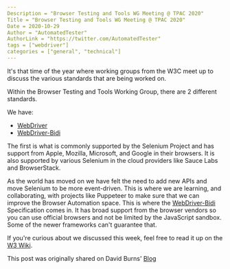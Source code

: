 ```yaml
---
Description = "Browser Testing and Tools WG Meeting @ TPAC 2020"
Title = "Browser Testing and Tools WG Meeting @ TPAC 2020"
Date = 2020-10-29
Author = "AutomatedTester"
AuthorLink = "https://twitter.com/AutomatedTester"
tags = ["webdriver"]
categories = ["general", "technical"]
---
```


It's that time of the year where working groups from the W3C meet up to discuss the various standards that
are being worked on.

Within the Browser Testing and Tools Working Group, there are 2 different standards.

We have:

* [WebDriver](https://w3c.github.io/webdriver/)
* [WebDriver-Bidi](https://w3c.github.io/webdriver-bidi)

The first is what is commonly supported by the Selenium Project and has support from Apple, Mozilla, Microsoft, and Google in their browsers. It is also supported by various Selenium in the cloud providers like Sauce Labs and BrowserStack.

As the world has moved on we have felt the need to add new APIs and move Selenium to be more event-driven. This is where we are learning, and collaborating, with projects like Puppeteer to make sure that we can improve the Browser Automation space. This is where the [WebDriver-Bidi](https://w3c.github.io/webdriver-bidi) Specification comes in. It has broad support from the browser vendors so you can use official browsers and not be limited by the JavaScript sandbox. Some of the newer frameworks can't guarantee that.

If you're curious about we discussed this week, feel free to read it up on the [W3 Wiki](https://www.w3.org/wiki/WebDriver/2020-TPAC).

This post was originally shared on David Burns' [Blog](https://www.theautomatedtester.co.uk/blog/2020/webdriver-tpac-meeting-2020/)
